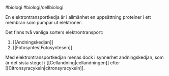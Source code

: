 #biologi #biologi/cellbiologi 

En elektrontransportkedja är i allmänhet en uppsättning proteiner i ett membran som pumpar ut elektroner.

Det finns två vanliga sorters elektrontransport:
1. [[Andningskedjan]]
2. [[Fotosyntes|Fotosyntesen]]

Med elektrontransportkedjan menas dock i synnerhet andningskedjan, som är det sista steget i [[Cellandning|cellandningen]] efter [[Citronsyracykeln|citronsyracykeln]].